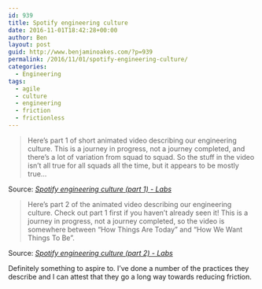```yaml
---
id: 939
title: Spotify engineering culture
date: 2016-11-01T18:42:28+00:00
author: Ben
layout: post
guid: http://www.benjaminoakes.com/?p=939
permalink: /2016/11/01/spotify-engineering-culture/
categories:
  - Engineering
tags:
  - agile
  - culture
  - engineering
  - friction
  - frictionless
---
```

> Here&#8217;s part 1 of short animated video describing our engineering culture. This is a journey in progress, not a journey completed, and there&#8217;s a lot of variation from squad to squad. So the stuff in the video isn&#8217;t all true for all squads all the time, but it appears to be mostly true…

Source: _[Spotify engineering culture (part 1) - Labs](http://labs.spotify.com/2014/03/27/spotify-engineering-culture-part-1/)_

> Here&#8217;s part 2 of the animated video describing our engineering culture. Check out part 1 first if you haven&#8217;t already seen it! This is a journey in progress, not a journey completed, so the video is somewhere between &#8220;How Things Are Today&#8221; and &#8220;How We Want Things To Be&#8221;.

Source: _[Spotify engineering culture (part 2) - Labs](http://labs.spotify.com/2014/09/20/spotify-engineering-culture-part-2/)_

Definitely something to aspire to. I&#8217;ve done a number of the practices they describe and I can attest that they go a long way towards reducing friction.